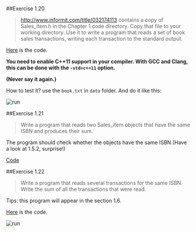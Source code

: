 ##Exercise 1.20

> http://www.informit.com/title/032174113 contains a copy of Sales_item.h in the Chapter 1 code directory. Copy that file to your working directory. Use it to write a program that reads a set of book sales transactions, writing each transaction to the standard output.

[Here](https://github.com/pezy/Cpp-Primer/blob/master/ex1_20.cpp) is the code.

**You need to enable C++11 support in your compiler.
With GCC and Clang, this can be done with the `-std=c++11` option.**

**(Never say it again.)**

How to test it? use the `book.txt` in `data` folder. And do it like this:

![run](https://db.tt/fm8iHtkF)

##Exercise 1.21
> Write a program that reads two Sales_item objects that have the same ISBN and produces their sum.

The program should check whether the objects have the same ISBN.(Have a look at 1.5.2, surprise!)

[Code](https://github.com/pezy/Cpp-Primer/blob/master/ex1_21.cpp)

##Exercise 1.22

> Write a program that reads several transactions for the same ISBN. Write the sum of all the transactions that were read.

Tips: this program will appear in the section 1.6.

[Here](https://github.com/pezy/Cpp-Primer/blob/master/ex1_22.cpp) is the code.

![run](https://db.tt/UlkuvpAS)
